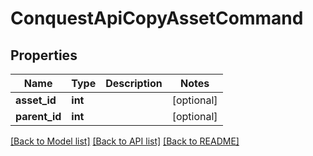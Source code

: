 # ConquestApiCopyAssetCommand

## Properties
Name | Type | Description | Notes
------------ | ------------- | ------------- | -------------
**asset_id** | **int** |  | [optional] 
**parent_id** | **int** |  | [optional] 

[[Back to Model list]](../README.md#documentation-for-models) [[Back to API list]](../README.md#documentation-for-api-endpoints) [[Back to README]](../README.md)


